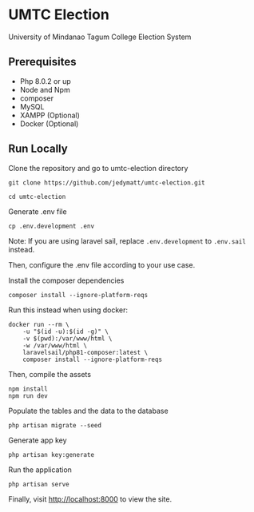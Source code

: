 # UMTC Election

University of Mindanao Tagum College Election System

## Prerequisites

* Php 8.0.2 or up
* Node and Npm
* composer
* MySQL
* XAMPP (Optional)
* Docker (Optional)

## Run Locally

Clone the repository and go to umtc-election directory
```shell
git clone https://github.com/jedymatt/umtc-election.git

cd umtc-election
```

Generate .env file
```shell
cp .env.development .env
```

Note: If you are using laravel sail, replace `.env.development` to `.env.sail` instead.

Then, configure the .env file according to your use case.

Install the composer dependencies
```shell
composer install --ignore-platform-reqs
```
Run this instead when using docker:
```shell
docker run --rm \
    -u "$(id -u):$(id -g)" \
    -v $(pwd):/var/www/html \
    -w /var/www/html \
    laravelsail/php81-composer:latest \
    composer install --ignore-platform-reqs
```

Then, compile the assets
```shell
npm install
npm run dev
```

Populate the tables and the data to the database
```shell
php artisan migrate --seed
```

Generate app key
```shell
php artisan key:generate
```

Run the application
```shell
php artisan serve
```
Finally, visit <http://localhost:8000> to view the site.

